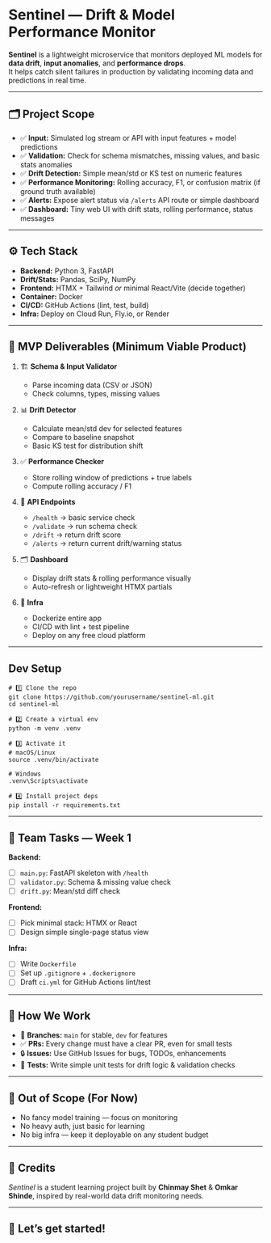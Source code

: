 # Sentinel — Drift & Model Performance Monitor

**Sentinel** is a lightweight microservice that monitors deployed ML models for **data drift**, **input anomalies**, and **performance drops**.  
It helps catch silent failures in production by validating incoming data and predictions in real time.

---

## 🗂️ Project Scope

- ✅ **Input:** Simulated log stream or API with input features + model predictions
- ✅ **Validation:** Check for schema mismatches, missing values, and basic stats anomalies
- ✅ **Drift Detection:** Simple mean/std or KS test on numeric features
- ✅ **Performance Monitoring:** Rolling accuracy, F1, or confusion matrix (if ground truth available)
- ✅ **Alerts:** Expose alert status via `/alerts` API route or simple dashboard
- ✅ **Dashboard:** Tiny web UI with drift stats, rolling performance, status messages

---

## ⚙️ Tech Stack

- **Backend:** Python 3, FastAPI
- **Drift/Stats:** Pandas, SciPy, NumPy
- **Frontend:** HTMX + Tailwind *or* minimal React/Vite (decide together)
- **Container:** Docker
- **CI/CD:** GitHub Actions (lint, test, build)
- **Infra:** Deploy on Cloud Run, Fly.io, or Render

---

## 📌 MVP Deliverables (Minimum Viable Product)

1. 🏗️ **Schema & Input Validator**
   - Parse incoming data (CSV or JSON)
   - Check columns, types, missing values

2. 📊 **Drift Detector**
   - Calculate mean/std dev for selected features
   - Compare to baseline snapshot
   - Basic KS test for distribution shift

3. ✅ **Performance Checker**
   - Store rolling window of predictions + true labels
   - Compute rolling accuracy / F1

4. 📡 **API Endpoints**
   - `/health` → basic service check
   - `/validate` → run schema check
   - `/drift` → return drift score
   - `/alerts` → return current drift/warning status

5. 🗂️ **Dashboard**
   - Display drift stats & rolling performance visually
   - Auto-refresh or lightweight HTMX partials

6. 🚀 **Infra**
   - Dockerize entire app
   - CI/CD with lint + test pipeline
   - Deploy on any free cloud platform

---

## Dev Setup
```
# 1️⃣ Clone the repo
git clone https://github.com/yourusername/sentinel-ml.git
cd sentinel-ml

# 2️⃣ Create a virtual env
python -m venv .venv

# 3️⃣ Activate it
# macOS/Linux
source .venv/bin/activate

# Windows
.venv\Scripts\activate

# 4️⃣ Install project deps
pip install -r requirements.txt

```

---
## 🧩 Team Tasks — Week 1

**Backend:**  
- [ ] `main.py`: FastAPI skeleton with `/health`
- [ ] `validator.py`: Schema & missing value check
- [ ] `drift.py`: Mean/std diff check

**Frontend:**  
- [ ] Pick minimal stack: HTMX or React
- [ ] Design simple single-page status view

**Infra:**  
- [ ] Write `Dockerfile`
- [ ] Set up `.gitignore` + `.dockerignore`
- [ ] Draft `ci.yml` for GitHub Actions lint/test

---

## 📝 How We Work

- 🔀 **Branches:** `main` for stable, `dev` for features
- ✅ **PRs:** Every change must have a clear PR, even for small tests
- 🔒 **Issues:** Use GitHub Issues for bugs, TODOs, enhancements
- 🧪 **Tests:** Write simple unit tests for drift logic & validation checks

---

## 📌 Out of Scope (For Now)

- No fancy model training — focus on monitoring
- No heavy auth, just basic for learning
- No big infra — keep it deployable on any student budget

---

## 📢 Credits

*Sentinel* is a student learning project built by **Chinmay Shet** & **Omkar Shinde**, inspired by real-world data drift monitoring needs.

---

## 🚀 Let’s get started!


